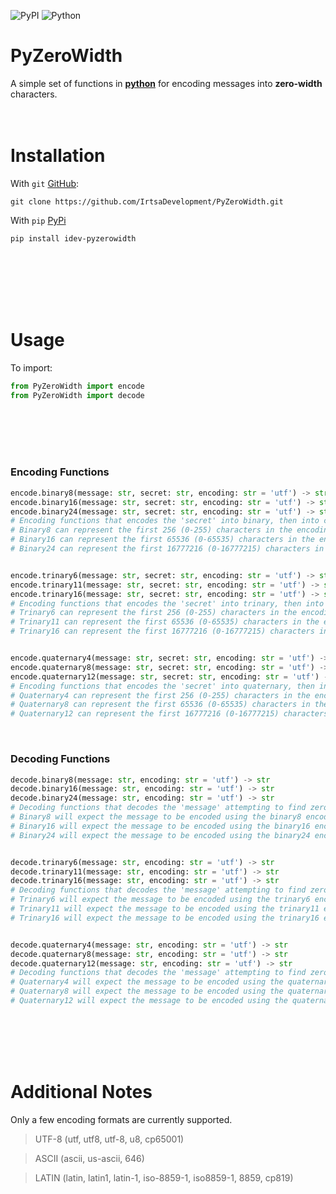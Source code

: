 ![PyPI](https://img.shields.io/pypi/v/idev-pyzerowidth) ![Python](https://img.shields.io/pypi/pyversions/idev-pyzerowidth)
# **PyZeroWidth**
A simple set of functions in [**python**](https://www.python.org) for encoding messages into **zero-width** characters.
<br />
<br />
​<br />
# Installation
With `git` [GitHub](https://github.com):
```
git clone https://github.com/IrtsaDevelopment/PyZeroWidth.git
```
With `pip` [PyPi](https://pypi.org/project/idev-pyzerowidth/)
```
pip install idev-pyzerowidth
```
<br />
<br />
<br />
<br />
<br />

# Usage
To import:
```py
from PyZeroWidth import encode
from PyZeroWidth import decode
```
<br />
<br />
<br />
<br />

### Encoding Functions
```py
encode.binary8(message: str, secret: str, encoding: str = 'utf') -> str
encode.binary16(message: str, secret: str, encoding: str = 'utf') -> str
encode.binary24(message: str, secret: str, encoding: str = 'utf') -> str
# Encoding functions that encodes the 'secret' into binary, then into corresponding zero-width characters depending on the encoding provided.
# Binary8 can represent the first 256 (0-255) characters in the encoding codec provided.
# Binary16 can represent the first 65536 (0-65535) characters in the encoding codec provided.
# Binary24 can represent the first 16777216 (0-16777215) characters in the encoding codec provided.


encode.trinary6(message: str, secret: str, encoding: str = 'utf') -> str
encode.trinary11(message: str, secret: str, encoding: str = 'utf') -> str
encode.trinary16(message: str, secret: str, encoding: str = 'utf') -> str
# Encoding functions that encodes the 'secret' into trinary, then into corresponding zero-width characters depending on the encoding provided.
# Trinary6 can represent the first 256 (0-255) characters in the encoding codec provided.
# Trinary11 can represent the first 65536 (0-65535) characters in the encoding codec provided.
# Trinary16 can represent the first 16777216 (0-16777215) characters in the encoding codec provided.


encode.quaternary4(message: str, secret: str, encoding: str = 'utf') -> str
encode.quaternary8(message: str, secret: str, encoding: str = 'utf') -> str
encode.quaternary12(message: str, secret: str, encoding: str = 'utf') -> str
# Encoding functions that encodes the 'secret' into quaternary, then into corresponding zero-width characters depending on the encoding provided.
# Quaternary4 can represent the first 256 (0-255) characters in the encoding codec provided.
# Quaternary8 can represent the first 65536 (0-65535) characters in the encoding codec provided.
# Quaternary12 can represent the first 16777216 (0-16777215) characters in the encoding codec provided.
```
<br />

### Decoding Functions
```py
decode.binary8(message: str, encoding: str = 'utf') -> str
decode.binary16(message: str, encoding: str = 'utf') -> str
decode.binary24(message: str, encoding: str = 'utf') -> str
# Decoding functions that decodes the 'message' attempting to find zero-width characters encoded in a binary format.
# Binary8 will expect the message to be encoded using the binary8 encode function and as such characters being represented with 8 digits.
# Binary16 will expect the message to be encoded using the binary16 encode function and as such characters being represented with 16 digits.
# Binary24 will expect the message to be encoded using the binary24 encode function and as such characters being represented with 24 digits.


decode.trinary6(message: str, encoding: str = 'utf') -> str
decode.trinary11(message: str, encoding: str = 'utf') -> str
decode.trinary16(message: str, encoding: str = 'utf') -> str
# Decoding functions that decodes the 'message' attempting to find zero-width characters encoded in a trinary format.
# Trinary6 will expect the message to be encoded using the trinary6 encode function and as such characters being represented with 6 digits.
# Trinary11 will expect the message to be encoded using the trinary11 encode function and as such characters being represented with 11 digits.
# Trinary16 will expect the message to be encoded using the trinary16 encode function and as such characters being represented with 16 digits.


decode.quaternary4(message: str, encoding: str = 'utf') -> str
decode.quaternary8(message: str, encoding: str = 'utf') -> str
decode.quaternary12(message: str, encoding: str = 'utf') -> str
# Decoding functions that decodes the 'message' attempting to find zero-width characters encoded in a quaternary format.
# Quaternary4 will expect the message to be encoded using the quaternary4 encode function and as such characters being represented with 4 digits.
# Quaternary8 will expect the message to be encoded using the quaternary8 encode function and as such characters being represented with 8 digits.
# Quaternary12 will expect the message to be encoded using the quaternary12 encode function and as such characters being represented with 12 digits.
```
​
<br />
<br />
<br />
<br />
# Additional Notes
Only a few encoding formats are currently supported.
> UTF-8 (utf, utf8, utf-8, u8, cp65001)

> ASCII (ascii, us-ascii, 646)

> LATIN (latin, latin1, latin-1, iso-8859-1, iso8859-1, 8859, cp819)
